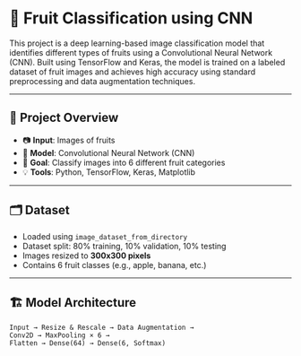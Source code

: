 # 🍎 Fruit Classification using CNN

This project is a deep learning-based image classification model that identifies different types of fruits using a Convolutional Neural Network (CNN). Built using TensorFlow and Keras, the model is trained on a labeled dataset of fruit images and achieves high accuracy using standard preprocessing and data augmentation techniques.

---

## 📌 Project Overview

- 📷 **Input**: Images of fruits
- 🧠 **Model**: Convolutional Neural Network (CNN)
- 🎯 **Goal**: Classify images into 6 different fruit categories
- 💡 **Tools**: Python, TensorFlow, Keras, Matplotlib

---

## 🗂️ Dataset

- Loaded using `image_dataset_from_directory`
- Dataset split: 80% training, 10% validation, 10% testing
- Images resized to **300x300 pixels**
- Contains 6 fruit classes (e.g., apple, banana, etc.)

---

## 🏗️ Model Architecture

```text
Input → Resize & Rescale → Data Augmentation →
Conv2D → MaxPooling × 6 →
Flatten → Dense(64) → Dense(6, Softmax)

